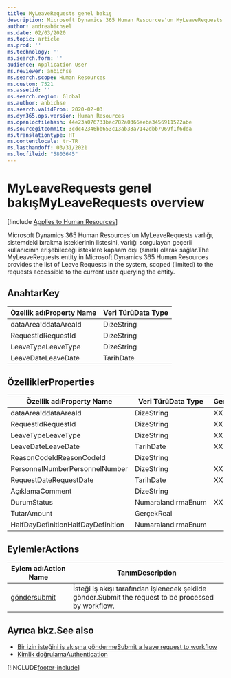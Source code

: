 ```yaml
---
title: MyLeaveRequests genel bakış
description: Microsoft Dynamics 365 Human Resources'un MyLeaveRequests varlığı, sistemdeki bırakma isteklerinin listesini, varlığı sorgulayan geçerli kullanıcının erişebileceği isteklere kapsam dışı (sınırlı) olarak sağlar.
author: andreabichsel
ms.date: 02/03/2020
ms.topic: article
ms.prod: ''
ms.technology: ''
ms.search.form: ''
audience: Application User
ms.reviewer: anbichse
ms.search.scope: Human Resources
ms.custom: 7521
ms.assetid: ''
ms.search.region: Global
ms.author: anbichse
ms.search.validFrom: 2020-02-03
ms.dyn365.ops.version: Human Resources
ms.openlocfilehash: 44e23a076733bac782a0366aeba3456911522abe
ms.sourcegitcommit: 3cdc42346bb653c13ab33a7142dbb7969f1f6dda
ms.translationtype: HT
ms.contentlocale: tr-TR
ms.lasthandoff: 03/31/2021
ms.locfileid: "5803645"
---
```

# <a name="myleaverequests-overview"></a><span data-ttu-id="8dc0e-103">MyLeaveRequests genel bakış</span><span class="sxs-lookup"><span data-stu-id="8dc0e-103">MyLeaveRequests overview</span></span>

[!include [Applies to Human Resources](../includes/applies-to-hr.md)]

<span data-ttu-id="8dc0e-104">Microsoft Dynamics 365 Human Resources'un MyLeaveRequests varlığı, sistemdeki bırakma isteklerinin listesini, varlığı sorgulayan geçerli kullanıcının erişebileceği isteklere kapsam dışı (sınırlı) olarak sağlar.</span><span class="sxs-lookup"><span data-stu-id="8dc0e-104">The MyLeaveRequests entity in Microsoft Dynamics 365 Human Resources provides the list of Leave Requests in the system, scoped (limited) to the requests accessible to the current user querying the entity.</span></span>

## <a name="key"></a><span data-ttu-id="8dc0e-105">Anahtar</span><span class="sxs-lookup"><span data-stu-id="8dc0e-105">Key</span></span>

  | <span data-ttu-id="8dc0e-106">Özellik adı</span><span class="sxs-lookup"><span data-stu-id="8dc0e-106">Property Name</span></span> | <span data-ttu-id="8dc0e-107">Veri Türü</span><span class="sxs-lookup"><span data-stu-id="8dc0e-107">Data Type</span></span> |
  |---------------|-----------|
  | <span data-ttu-id="8dc0e-108">dataAreaId</span><span class="sxs-lookup"><span data-stu-id="8dc0e-108">dataAreaId</span></span>    | <span data-ttu-id="8dc0e-109">Dize</span><span class="sxs-lookup"><span data-stu-id="8dc0e-109">String</span></span>    |
  | <span data-ttu-id="8dc0e-110">RequestId</span><span class="sxs-lookup"><span data-stu-id="8dc0e-110">RequestId</span></span>     | <span data-ttu-id="8dc0e-111">Dize</span><span class="sxs-lookup"><span data-stu-id="8dc0e-111">String</span></span>    |
  | <span data-ttu-id="8dc0e-112">LeaveType</span><span class="sxs-lookup"><span data-stu-id="8dc0e-112">LeaveType</span></span>     | <span data-ttu-id="8dc0e-113">Dize</span><span class="sxs-lookup"><span data-stu-id="8dc0e-113">String</span></span>    |
  | <span data-ttu-id="8dc0e-114">LeaveDate</span><span class="sxs-lookup"><span data-stu-id="8dc0e-114">LeaveDate</span></span>     | <span data-ttu-id="8dc0e-115">Tarih</span><span class="sxs-lookup"><span data-stu-id="8dc0e-115">Date</span></span>      |
  
## <a name="properties"></a><span data-ttu-id="8dc0e-116">Özellikler</span><span class="sxs-lookup"><span data-stu-id="8dc0e-116">Properties</span></span>

  | <span data-ttu-id="8dc0e-117">Özellik adı</span><span class="sxs-lookup"><span data-stu-id="8dc0e-117">Property Name</span></span>     | <span data-ttu-id="8dc0e-118">Veri Türü</span><span class="sxs-lookup"><span data-stu-id="8dc0e-118">Data Type</span></span> | <span data-ttu-id="8dc0e-119">Gerekli</span><span class="sxs-lookup"><span data-stu-id="8dc0e-119">Required</span></span> |
  |-------------------|-----------|----------|
  | <span data-ttu-id="8dc0e-120">dataAreaId</span><span class="sxs-lookup"><span data-stu-id="8dc0e-120">dataAreaId</span></span>        | <span data-ttu-id="8dc0e-121">Dize</span><span class="sxs-lookup"><span data-stu-id="8dc0e-121">String</span></span>    | <span data-ttu-id="8dc0e-122">X</span><span class="sxs-lookup"><span data-stu-id="8dc0e-122">X</span></span>        |
  | <span data-ttu-id="8dc0e-123">RequestId</span><span class="sxs-lookup"><span data-stu-id="8dc0e-123">RequestId</span></span>         | <span data-ttu-id="8dc0e-124">Dize</span><span class="sxs-lookup"><span data-stu-id="8dc0e-124">String</span></span>    | <span data-ttu-id="8dc0e-125">X</span><span class="sxs-lookup"><span data-stu-id="8dc0e-125">X</span></span>        |
  | <span data-ttu-id="8dc0e-126">LeaveType</span><span class="sxs-lookup"><span data-stu-id="8dc0e-126">LeaveType</span></span>         | <span data-ttu-id="8dc0e-127">Dize</span><span class="sxs-lookup"><span data-stu-id="8dc0e-127">String</span></span>    | <span data-ttu-id="8dc0e-128">X</span><span class="sxs-lookup"><span data-stu-id="8dc0e-128">X</span></span>        |
  | <span data-ttu-id="8dc0e-129">LeaveDate</span><span class="sxs-lookup"><span data-stu-id="8dc0e-129">LeaveDate</span></span>         | <span data-ttu-id="8dc0e-130">Tarih</span><span class="sxs-lookup"><span data-stu-id="8dc0e-130">Date</span></span>      | <span data-ttu-id="8dc0e-131">X</span><span class="sxs-lookup"><span data-stu-id="8dc0e-131">X</span></span>        |
  | <span data-ttu-id="8dc0e-132">ReasonCodeId</span><span class="sxs-lookup"><span data-stu-id="8dc0e-132">ReasonCodeId</span></span>      | <span data-ttu-id="8dc0e-133">Dize</span><span class="sxs-lookup"><span data-stu-id="8dc0e-133">String</span></span>    |          |
  | <span data-ttu-id="8dc0e-134">PersonnelNumber</span><span class="sxs-lookup"><span data-stu-id="8dc0e-134">PersonnelNumber</span></span>   | <span data-ttu-id="8dc0e-135">Dize</span><span class="sxs-lookup"><span data-stu-id="8dc0e-135">String</span></span>    | <span data-ttu-id="8dc0e-136">X</span><span class="sxs-lookup"><span data-stu-id="8dc0e-136">X</span></span>        |
  | <span data-ttu-id="8dc0e-137">RequestDate</span><span class="sxs-lookup"><span data-stu-id="8dc0e-137">RequestDate</span></span>       | <span data-ttu-id="8dc0e-138">Tarih</span><span class="sxs-lookup"><span data-stu-id="8dc0e-138">Date</span></span>      | <span data-ttu-id="8dc0e-139">X</span><span class="sxs-lookup"><span data-stu-id="8dc0e-139">X</span></span>        |
  | <span data-ttu-id="8dc0e-140">Açıklama</span><span class="sxs-lookup"><span data-stu-id="8dc0e-140">Comment</span></span>           | <span data-ttu-id="8dc0e-141">Dize</span><span class="sxs-lookup"><span data-stu-id="8dc0e-141">String</span></span>    |          |
  | <span data-ttu-id="8dc0e-142">Durum</span><span class="sxs-lookup"><span data-stu-id="8dc0e-142">Status</span></span>            | <span data-ttu-id="8dc0e-143">Numaralandırma</span><span class="sxs-lookup"><span data-stu-id="8dc0e-143">Enum</span></span>      | <span data-ttu-id="8dc0e-144">X</span><span class="sxs-lookup"><span data-stu-id="8dc0e-144">X</span></span>        |
  | <span data-ttu-id="8dc0e-145">Tutar</span><span class="sxs-lookup"><span data-stu-id="8dc0e-145">Amount</span></span>            | <span data-ttu-id="8dc0e-146">Gerçek</span><span class="sxs-lookup"><span data-stu-id="8dc0e-146">Real</span></span>      |          |
  | <span data-ttu-id="8dc0e-147">HalfDayDefinition</span><span class="sxs-lookup"><span data-stu-id="8dc0e-147">HalfDayDefinition</span></span> | <span data-ttu-id="8dc0e-148">Numaralandırma</span><span class="sxs-lookup"><span data-stu-id="8dc0e-148">Enum</span></span>      |          |

## <a name="actions"></a><span data-ttu-id="8dc0e-149">Eylemler</span><span class="sxs-lookup"><span data-stu-id="8dc0e-149">Actions</span></span>

 | <span data-ttu-id="8dc0e-150">Eylem adı</span><span class="sxs-lookup"><span data-stu-id="8dc0e-150">Action Name</span></span>                               | <span data-ttu-id="8dc0e-151">Tanım</span><span class="sxs-lookup"><span data-stu-id="8dc0e-151">Description</span></span>                                     |
 |-------------------------------------------|-------------------------------------------------|
 | [<span data-ttu-id="8dc0e-152">gönder</span><span class="sxs-lookup"><span data-stu-id="8dc0e-152">submit</span></span>](hr-developer-api-myleaverequests-submit.md)   | <span data-ttu-id="8dc0e-153">İsteği iş akışı tarafından işlenecek şekilde gönder.</span><span class="sxs-lookup"><span data-stu-id="8dc0e-153">Submit the request to be processed by workflow.</span></span> |

## <a name="see-also"></a><span data-ttu-id="8dc0e-154">Ayrıca bkz.</span><span class="sxs-lookup"><span data-stu-id="8dc0e-154">See also</span></span>

- [<span data-ttu-id="8dc0e-155">Bir izin isteğini iş akışına gönderme</span><span class="sxs-lookup"><span data-stu-id="8dc0e-155">Submit a leave request to workflow</span></span>](hr-developer-api-myleaverequests-submit.md)
- [<span data-ttu-id="8dc0e-156">Kimlik doğrulama</span><span class="sxs-lookup"><span data-stu-id="8dc0e-156">Authentication</span></span>](hr-developer-api-authentication.md)

[!INCLUDE[footer-include](../includes/footer-banner.md)]